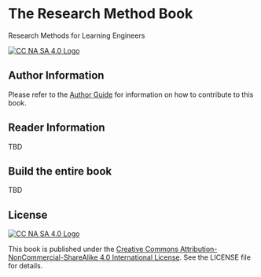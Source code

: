 # The Research Method Book
Research Methods for Learning Engineers


[![CC NA SA 4.0 Logo](https://i.creativecommons.org/l/by-nc-sa/4.0/80x15.png)](https://creativecommons.org/licenses/by-nc-sa/4.0/)

## Author Information

Please refer to the [Author Guide](_docs/Author_Guide.md) for information on how to contribute to this book.

## Reader Information

TBD

## Build the entire book

TBD

## License

[![CC NA SA 4.0 Logo](https://i.creativecommons.org/l/by-nc-sa/4.0/88x31.png)](https://creativecommons.org/licenses/by-nc-sa/4.0/)

This book is published under the [Creative Commons Attribution-NonCommercial-ShareAlike 4.0 International License](https://creativecommons.org/licenses/by-nc-sa/4.0/). See the LICENSE file for details.


